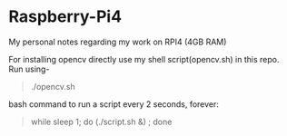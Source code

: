 # Raspberry-Pi4
My personal notes regarding my work on RPI4 (4GB RAM)

For installing opencv directly use my shell script(opencv.sh) in this repo.
Run using-

> ./opencv.sh

bash command to run a script every 2 seconds, forever:
> while sleep 1; do (./script.sh &) ; done
